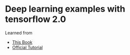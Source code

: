 # Deep learning examples with tensorflow 2.0
Learned from
 - [This Book](https://github.com/wikibook/tf2) 
 - [Official Tutorial](https://www.tensorflow.org/tutorials)  
